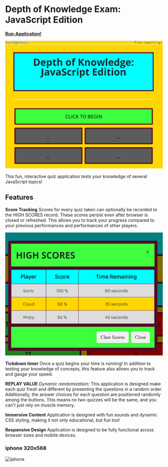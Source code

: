 
# Depth of Knowledge Exam: JavaScript Edition

**[Run-Application!](https://jmantis0.github.io/depth-of-knowledge-exam/)**

![begin](assets/images/click-to-begin!.PNG)

This fun, interactive quiz application tests your knowledge of several JavaScript topics!

## Features

**Score Tracking**  Scores for every quiz taken can optionally be recorded to the HIGH SCORES record.  These scores persist even after browser is closed or refreshed.  This allows you to track your progress compared to your previous performances and performances of other players.

![Score-Tracking](assets/images/high-scores.PNG)

**Tickdown timer**  Once a quiz begins your time is running!  In addition to testing your knowledge of concepts, this feature also allows you to track and gauge your speed.

**REPLAY VALUE** *Dynamic randomization*:  This application is designed make each quiz fresh and different by presenting the questions in a random order.   Additionally, the answer choices for each question are positioned randomly among the buttons.  This means no two quizzes will be the same, and you can't just rely on muscle memory.

**Immersive Content**  Application is designed with fun sounds and dynamic CSS styling, making it not only educational, but fun too!

**Responsive Design**  Application is designed to be fully functional across browser sizes and mobile devices.

### iphone 320x568

![iphone](assets/images/iphon-320x568)

